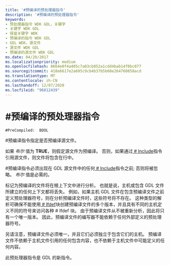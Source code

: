 ```yaml
---
title: '#预编译的预处理器指令'
description: '#预编译的预处理器指令'
keywords:
- 预处理器指令 WDK GDL，关键字
- 关键字 WDK GDL
- 保留关键字 WDK
- 预编译的指令 WDK GDL
- GDL WDK，源文件
- 源文件 WDK GDL
- 预编译的源文件 WDK GDL
ms.date: 04/20/2017
ms.localizationpriority: medium
ms.openlocfilehash: 8664e0f4a405c7a03cb852a1cdd4bab14f0bc077
ms.sourcegitcommit: 418e6617e2a695c9cb4b37b5b60e264760858acd
ms.translationtype: MT
ms.contentlocale: zh-CN
ms.lasthandoff: 12/07/2020
ms.locfileid: "96812439"
---
```

# <a name="precompiled-preprocessor-directive"></a>\#预编译的预处理器指令


```GDL
#PreCompiled:  BOOL
```

\#预编译指令指定是否预编译源文件。

如果 *布尔* 值为 **TRUE**，则假定源文件为预编译。 否则，如果通过[ \# Include](-include-preprocessor-directive.md)指令引用源文件，则文件将包含在行中。

\#预编译指令必须出现在 GDL 源文件中的任何[ \# Include](-include-preprocessor-directive.md)指令之前; 否则将被忽略。 *布尔* 值是必需的。

标记为预编译的文件将在根上下文中进行分析。 也就是说，主机或包含 GDL 文件所建立的任何上下文都将丢失。 例如，如果主机 GDL 文件在包含预编译文件之前定义预处理器符号，则在分析预编译文件时，这些符号将不存在。 这种类型的解析可确保不能使用[ \# Ifdef](-ifdef-conditional-preprocessor-directive.md)块创建预编译文件的多个版本，并且具有不同的主机定义不同的符号来访问各种 \# Ifdef 块。 由于预编译文件从不被重新分析，因此将只有一个唯一版本。 因此，预编译文件的编写器不能依赖于任何外部定义的预处理器符号。

另请注意，预编译文件必须唯一，并且它们必须独立于包含它们的主机。 预编译文件不依赖于主机文件引用的任何包含内容，也不依赖于主机文件中可能定义的任何内容。

此预处理器指令是 GDL 的新指令。
